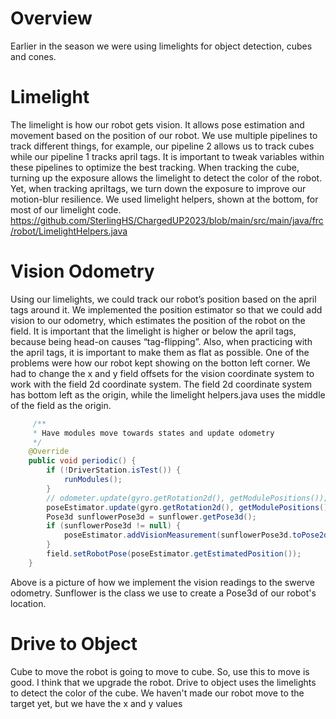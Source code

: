 # Overview
Earlier in the season we were using limelights for object detection, cubes and cones. 

# Limelight 
The limelight is how our robot gets vision. It allows pose estimation and movement based on the position of our robot. We use multiple pipelines to track different things, for example, our pipeline 2 allows us to track cubes while our pipeline 1 tracks april tags. It is important to tweak variables within these pipelines to optimize the best tracking. When tracking the cube, turning up the exposure allows the limelight to detect the color of the robot. Yet, when tracking apriltags, we turn down the exposure to improve our motion-blur resilience. We used limelight helpers, shown at the bottom, for most of our limelight code.
https://github.com/SterlingHS/ChargedUP2023/blob/main/src/main/java/frc/robot/LimelightHelpers.java 

# Vision Odometry
Using our limelights, we could track our robot’s position based on the april tags around it. We implemented the position estimator so that we could add vision to our odometry, which estimates the position of the robot on the field. It is important that the limelight is higher or below the april tags, because being head-on causes “tag-flipping”. Also, when practicing with the april tags, it is important to make them as flat as possible. One of the problems were how our robot kept showing on the botton left corner. We had to change the x and y field offsets for the vision coordinate system to work with the field 2d coordinate system. The field 2d coordinate system has bottom left as the origin, while the limelight helpers.java uses the middle of the field as the origin.

``` java
     /**
     * Have modules move towards states and update odometry
     */
    @Override
    public void periodic() {
        if (!DriverStation.isTest()) {
            runModules();
        }
        // odometer.update(gyro.getRotation2d(), getModulePositions());
        poseEstimator.update(gyro.getRotation2d(), getModulePositions());
        Pose3d sunflowerPose3d = sunflower.getPose3d();
        if (sunflowerPose3d != null) {
            poseEstimator.addVisionMeasurement(sunflowerPose3d.toPose2d(), Timer.getFPGATimestamp());
        }
        field.setRobotPose(poseEstimator.getEstimatedPosition());
    }
```
Above is a picture of how we implement the vision readings to the swerve odometry. Sunflower is the class we use to create a Pose3d of our robot's location. 

# Drive to Object
Cube to move the robot is going to move to cube. So, use this to move is good. I think that we upgrade the robot.
Drive to object uses the limelights to detect the color of the cube. We haven't made our robot move to the target yet, but we have the x and y values
